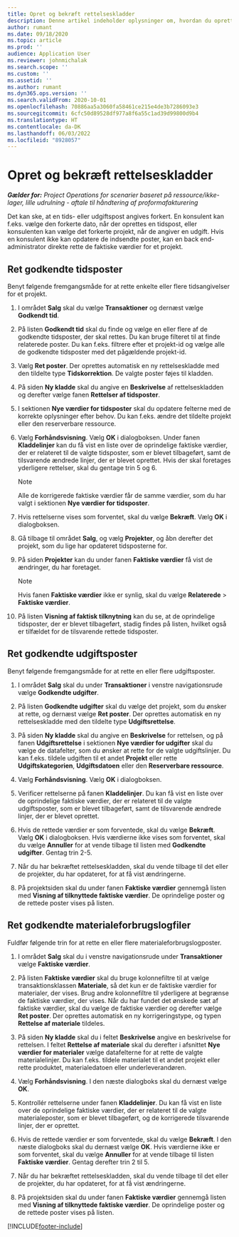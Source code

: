 ```yaml
---
title: Opret og bekræft rettelseskladder
description: Denne artikel indeholder oplysninger om, hvordan du opretter og bekræfter en korrigerende kladde.
author: rumant
ms.date: 09/18/2020
ms.topic: article
ms.prod: ''
audience: Application User
ms.reviewer: johnmichalak
ms.search.scope: ''
ms.custom: ''
ms.assetid: ''
ms.author: rumant
ms.dyn365.ops.version: ''
ms.search.validFrom: 2020-10-01
ms.openlocfilehash: 70886aa5a3060fa58461ce215e4de3b7286093e3
ms.sourcegitcommit: 6cfc50d89528df977a8f6a55c1ad39d99800d9b4
ms.translationtype: HT
ms.contentlocale: da-DK
ms.lasthandoff: 06/03/2022
ms.locfileid: "8928057"
---
```

# <a name="create-and-confirm-correction-journals"></a>Opret og bekræft rettelseskladder

_**Gælder for:** Project Operations for scenarier baseret på ressource/ikke-lager, lille udrulning - aftale til håndtering af proformafakturering_

Det kan ske, at en tids- eller udgiftspost angives forkert. En konsulent kan f.eks. vælge den forkerte dato, når der oprettes en tidspost, eller konsulenten kan vælge det forkerte projekt, når de angiver en udgift. Hvis en konsulent ikke kan opdatere de indsendte poster, kan en back end-administrator direkte rette de faktiske værdier for et projekt.

## <a name="correct-approved-time-entries"></a>Ret godkendte tidsposter     

Benyt følgende fremgangsmåde for at rette enkelte eller flere tidsangivelser for et projekt.

1. I området **Salg** skal du vælge **Transaktioner** og dernæst vælge **Godkendt tid**. 

2. På listen **Godkendt tid** skal du finde og vælge en eller flere af de godkendte tidsposter, der skal rettes. Du kan bruge filteret til at finde relaterede poster. Du kan f.eks. filtrere efter et projekt-id og vælge alle de godkendte tidsposter med det pågældende projekt-id.

3. Vælg **Ret poster**. Der oprettes automatisk en ny rettelseskladde med den tildelte type **Tidskorrektion**. De valgte poster føjes til kladden. 

4. På siden **Ny kladde** skal du angive en **Beskrivelse** af rettelseskladden og derefter vælge fanen **Rettelser af tidsposter**.  

5. I sektionen **Nye værdier for tidsposter** skal du opdatere felterne med de korrekte oplysninger efter behov. Du kan f.eks. ændre det tildelte projekt eller den reserverbare ressource.

6. Vælg **Forhåndsvisning**. Vælg **OK** i dialogboksen. Under fanen **Kladdelinjer** kan du få vist en liste over de oprindelige faktiske værdier, der er relateret til de valgte tidsposter, som er blevet tilbageført, samt de tilsvarende ændrede linjer, der er blevet oprettet. Hvis der skal foretages yderligere rettelser, skal du gentage trin 5 og 6. 

    > [!NOTE]
    > Alle de korrigerede faktiske værdier får de samme værdier, som du har valgt i sektionen **Nye værdier for tidsposter**.

7. Hvis rettelserne vises som forventet, skal du vælge **Bekræft**. Vælg **OK** i dialogboksen.

8. Gå tilbage til området **Salg**, og vælg **Projekter**, og åbn derefter det projekt, som du lige har opdateret tidsposterne for. 

9. På siden **Projekter** kan du under fanen **Faktiske værdier** få vist de ændringer, du har foretaget. 

    > [!NOTE]
    > Hvis fanen **Faktiske værdier** ikke er synlig, skal du vælge **Relaterede** > **Faktiske værdier**.  

10. På listen **Visning af faktisk tilknytning** kan du se, at de oprindelige tidsposter, der er blevet tilbageført, stadig findes på listen, hvilket også er tilfældet for de tilsvarende rettede tidsposter. 

 
## <a name="correct-approved-expense-entries"></a>Ret godkendte udgiftsposter

Benyt følgende fremgangsmåde for at rette en eller flere udgiftsposter. 

1. I området **Salg** skal du under **Transaktioner** i venstre navigationsrude vælge **Godkendte udgifter**.

2. På listen **Godkendte udgifter** skal du vælge det projekt, som du ønsker at rette, og dernæst vælge **Ret poster**. Der oprettes automatisk en ny rettelseskladde med den tildelte type **Udgiftsrettelse**. 

3. På siden **Ny kladde** skal du angive en **Beskrivelse** for rettelsen, og på fanen **Udgiftsrettelse** i sektionen **Nye værdier for udgifter** skal du vælge de datafelter, som du ønsker at rette for de valgte udgiftslinjer. Du kan f.eks. tildele udgiften til et andet **Projekt** eller rette **Udgiftskategorien**, **Udgiftsdatoen** eller den **Reserverbare ressource**.

4. Vælg **Forhåndsvisning**. Vælg **OK** i dialogboksen. 

5. Verificer rettelserne på fanen **Kladdelinjer**. Du kan få vist en liste over de oprindelige faktiske værdier, der er relateret til de valgte udgiftsposter, som er blevet tilbageført, samt de tilsvarende ændrede linjer, der er blevet oprettet.

6. Hvis de rettede værdier er som forventede, skal du vælge **Bekræft**. Vælg **OK** i dialogboksen. Hvis værdierne ikke vises som forventet, skal du vælge **Annuller** for at vende tilbage til listen med **Godkendte udgifter**. Gentag trin 2-5. 

7. Når du har bekræftet rettelseskladden, skal du vende tilbage til det eller de projekter, du har opdateret, for at få vist ændringerne.

8. På projektsiden skal du under fanen **Faktiske værdier** gennemgå listen med **Visning af tilknyttede faktiske værdier**. De oprindelige poster og de rettede poster vises på listen.


## <a name="correct-approved-material-usage-logs"></a>Ret godkendte materialeforbrugslogfiler

Fuldfør følgende trin for at rette en eller flere materialeforbrugslogposter.

1. I området **Salg** skal du i venstre navigationsrude under **Transaktioner** vælge **Faktiske værdier**.

2. På listen **Faktiske værdier** skal du bruge kolonnefiltre til at vælge transaktionsklassen **Materiale**, så det kun er de faktiske værdier for materialer, der vises. Brug andre kolonnefiltre til yderligere at begrænse de faktiske værdier, der vises. Når du har fundet det ønskede sæt af faktiske værdier, skal du vælge de faktiske værdier og derefter vælge **Ret poster**. Der oprettes automatisk en ny korrigeringstype, og typen **Rettelse af materiale** tildeles.

3. På siden **Ny kladde** skal du i feltet **Beskrivelse** angive en beskrivelse for rettelsen. I feltet **Rettelse af materiale** skal du derefter i afsnittet **Nye værdier for materialer** vælge datafelterne for at rette de valgte materialelinjer. Du kan f.eks. tildele materialet til et andet projekt eller rette produktet, materialedatoen eller underleverandøren.

4. Vælg **Forhåndsvisning**. I den næste dialogboks skal du dernæst vælge **OK**.

5. Kontrollér rettelserne under fanen **Kladdelinjer**. Du kan få vist en liste over de oprindelige faktiske værdier, der er relateret til de valgte materialeposter, som er blevet tilbageført, og de korrigerede tilsvarende linjer, der er oprettet.

6. Hvis de rettede værdier er som forventede, skal du vælge **Bekræft**. I den næste dialogboks skal du dernæst vælge **OK**. Hvis værdierne ikke er som forventet, skal du vælge **Annuller** for at vende tilbage til listen **Faktiske værdier**. Gentag derefter trin 2 til 5.

7. Når du har bekræftet rettelseskladden, skal du vende tilbage til det eller de projekter, du har opdateret, for at få vist ændringerne.

8. På projektsiden skal du under fanen **Faktiske værdier** gennemgå listen med **Visning af tilknyttede faktiske værdier**. De oprindelige poster og de rettede poster vises på listen.


[!INCLUDE[footer-include](../includes/footer-banner.md)]
